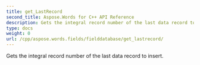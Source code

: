 ```yaml
---
title: get_LastRecord
second_title: Aspose.Words for C++ API Reference
description: Gets the integral record number of the last data record to insert. 
type: docs
weight: 0
url: /cpp/aspose.words.fields/fielddatabase/get_lastrecord/
---
```


Gets the integral record number of the last data record to insert. 

